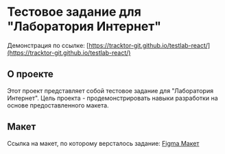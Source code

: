 # Тестовое задание для "Лаборатория Интернет"

Демонстрация по ссылке: [https://tracktor-git.github.io/testlab-react/](https://tracktor-git.github.io/testlab-react/)

## О проекте

Этот проект представляет собой тестовое задание для "Лаборатория Интернет". Цель проекта - продемонстрировать навыки разработки на основе предоставленного макета.

## Макет

Ссылка на макет, по которому версталось задание: [Figma Макет](https://www.figma.com/design/dFftQlRVKZWjYGfX6yWOGW/%D0%A2%D0%B5%D1%81%D1%82%D0%BE%D0%B2%D0%BE%D0%B5-%D0%B7%D0%B0%D0%B4%D0%B0%D0%BD%D0%B8%D0%B5?node-id=0-1&t=wbKCuv9xFkBG8TTp-0)
